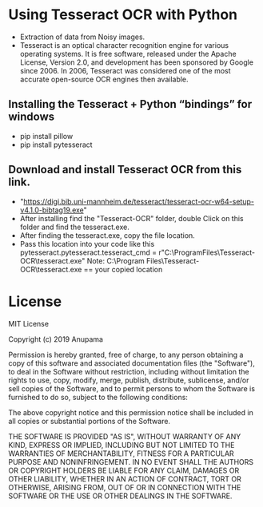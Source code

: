 # Using Tesseract OCR with Python
- Extraction of data from Noisy images.
- Tesseract is an optical character recognition engine for various operating systems. It is free software, released under the Apache License, Version 2.0, and development has been sponsored by Google since 2006. In 2006, Tesseract was considered one of the most accurate open-source OCR engines then available.

 ## Installing the Tesseract + Python “bindings” for windows
 - pip install pillow
 - pip install pytesseract

## Download and install Tesseract OCR from this link.
- "https://digi.bib.uni-mannheim.de/tesseract/tesseract-ocr-w64-setup-v4.1.0-bibtag19.exe" 
- After installing find the "Tesseract-OCR" folder, double Click on this folder and find the tesseract.exe.
- After finding the tesseract.exe, copy the file location.
-  Pass this location into your code like this
pytesseract.pytesseract.tesseract_cmd = r"C:\ProgramFiles\Tesseract-OCR\tesseract.exe"
Note: C:\Program Files\Tesseract-OCR\tesseract.exe == your copied location

# License
MIT License

Copyright (c) 2019 Anupama

Permission is hereby granted, free of charge, to any person obtaining a copy
of this software and associated documentation files (the "Software"), to deal
in the Software without restriction, including without limitation the rights
to use, copy, modify, merge, publish, distribute, sublicense, and/or sell
copies of the Software, and to permit persons to whom the Software is
furnished to do so, subject to the following conditions:

The above copyright notice and this permission notice shall be included in all
copies or substantial portions of the Software.

THE SOFTWARE IS PROVIDED "AS IS", WITHOUT WARRANTY OF ANY KIND, EXPRESS OR
IMPLIED, INCLUDING BUT NOT LIMITED TO THE WARRANTIES OF MERCHANTABILITY,
FITNESS FOR A PARTICULAR PURPOSE AND NONINFRINGEMENT. IN NO EVENT SHALL THE
AUTHORS OR COPYRIGHT HOLDERS BE LIABLE FOR ANY CLAIM, DAMAGES OR OTHER
LIABILITY, WHETHER IN AN ACTION OF CONTRACT, TORT OR OTHERWISE, ARISING FROM,
OUT OF OR IN CONNECTION WITH THE SOFTWARE OR THE USE OR OTHER DEALINGS IN THE
SOFTWARE.

